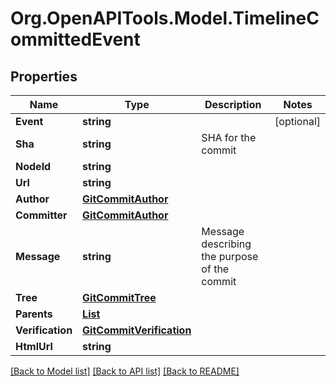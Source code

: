 # Org.OpenAPITools.Model.TimelineCommittedEvent

## Properties

Name | Type | Description | Notes
------------ | ------------- | ------------- | -------------
**Event** | **string** |  | [optional] 
**Sha** | **string** | SHA for the commit | 
**NodeId** | **string** |  | 
**Url** | **string** |  | 
**Author** | [**GitCommitAuthor**](GitCommitAuthor.md) |  | 
**Committer** | [**GitCommitAuthor**](GitCommitAuthor.md) |  | 
**Message** | **string** | Message describing the purpose of the commit | 
**Tree** | [**GitCommitTree**](GitCommitTree.md) |  | 
**Parents** | [**List<GitCommitParentsInner>**](GitCommitParentsInner.md) |  | 
**Verification** | [**GitCommitVerification**](GitCommitVerification.md) |  | 
**HtmlUrl** | **string** |  | 

[[Back to Model list]](../README.md#documentation-for-models) [[Back to API list]](../README.md#documentation-for-api-endpoints) [[Back to README]](../README.md)

